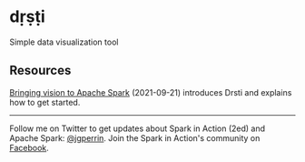 # dṛṣṭi

Simple data visualization tool


## Resources

[Bringing vision to Apache Spark](https://jgp.ai/2021/09/21/bringing-vision-to-apache-spark/) (2021-09-21) introduces Drsti and explains how to get started. 


---

Follow me on Twitter to get updates about Spark in Action (2ed) and Apache Spark: [@jgperrin](https://twitter.com/jgperrin). Join the Spark in Action's community on [Facebook](https://facebook.com/sparkinaction/).

